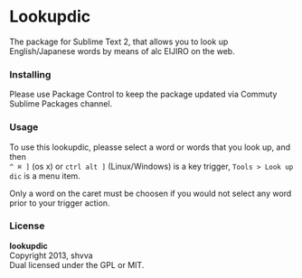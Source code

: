 Lookupdic
=========

The package for Sublime Text 2, that allows you to look up English/Japanese words by means of alc EIJIRO on the web.

### Installing

Please use Package Control to keep the package updated via Commuty Sublime Packages channel.

### Usage

To use this lookupdic, pleasse select a word or words that you look up, and then  
`^ ⌘ ]` (os x) or `ctrl alt ]` (Linux/Windows) is a key trigger, `Tools > Look up dic` is a menu item.

Only a word on the caret must be choosen if you would not select any word prior to your trigger action.


### License

**lookupdic**  
Copyright 2013, shvva  
Dual licensed under the GPL or MIT.

